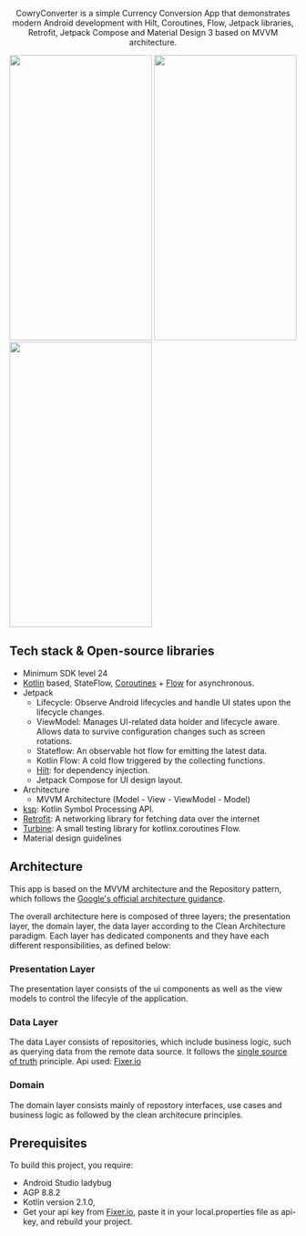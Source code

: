 <p align="center">  
CowryConverter is a simple Currency Conversion App that demonstrates modern Android development with Hilt, Coroutines, Flow, Jetpack libraries, Retrofit, Jetpack Compose and Material Design 3 based on MVVM architecture.

<p align="center">
</p>
<img src="https://github.com/user-attachments/assets/3dc33b8c-45ca-4d73-8557-1a3a3c4b08b8" width="250" height="500"/>
<img src="https://github.com/user-attachments/assets/379cf1d6-f6c2-469c-a7f6-2f7dbf599e96" width="250" height="500"/>
<img src="https://github.com/user-attachments/assets/91347d59-cfce-4127-976a-46bce199dde8" width="250" height="500"/>

## Tech stack & Open-source libraries
- Minimum SDK level 24
- [Kotlin](https://kotlinlang.org/) based, StateFlow, [Coroutines](https://github.com/Kotlin/kotlinx.coroutines) + [Flow](https://kotlin.github.io/kotlinx.coroutines/kotlinx-coroutines-core/kotlinx.coroutines.flow/) for asynchronous.
- Jetpack
  - Lifecycle: Observe Android lifecycles and handle UI states upon the lifecycle changes.
  - ViewModel: Manages UI-related data holder and lifecycle aware. Allows data to survive configuration changes such as screen rotations.
  - Stateflow: An observable hot flow for emitting the latest data.
  - Kotlin Flow: A cold flow triggered by the collecting functions.
  - [Hilt](https://dagger.dev/hilt/): for dependency injection.
  - Jetpack Compose for UI design layout.
- Architecture
  - MVVM Architecture (Model - View - ViewModel - Model)
- [ksp](https://github.com/google/ksp): Kotlin Symbol Processing API.
- [Retrofit](https://github.com/square/retrofit): A networking library for fetching data over the internet
- [Turbine](https://github.com/cashapp/turbine): A small testing library for kotlinx.coroutines Flow.
- Material design guidelines
  
## Architecture
This app is based on the MVVM architecture and the Repository pattern, which follows the [Google's official architecture guidance](https://developer.android.com/topic/architecture).

The overall architecture here is composed of three layers; the presentation layer, the domain layer, the data layer according to the Clean Architecture paradigm. Each layer has dedicated components and they have each different responsibilities, as defined below:

### Presentation Layer
The presentation layer consists of the ui components as well as the view models to control the lifecyle of the application.

### Data Layer
The data Layer consists of repositories, which include business logic, such as querying data from the remote data source. It follows the [single source of truth](https://en.wikipedia.org/wiki/Single_source_of_truth) principle. Api used: [Fixer.io](https://fixer.io/)<br>

### Domain
The domain layer consists mainly of repostory interfaces, use cases and business logic as followed by the clean architecure principles.


## Prerequisites
To build this project, you require:

- Android Studio ladybug
- AGP 8.8.2
- Kotlin version 2.1.0,
- Get your api key from [Fixer.io](https://fixer.io/), paste it in your local.properties file as api-key, and rebuild your project.
